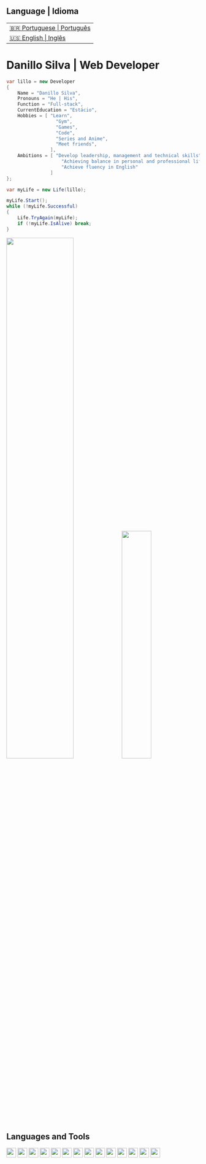 <table>
      <h2>Language | Idioma</h2>
  <tr>
    <td>
        <a href="readme_pt-br.md">&#127463&#127479 Portuguese | Português</a>
    </td>
  </tr>
  <tr>
    <td>
        <a href="README.md">&#127482&#127480 English | Inglês</a>
    </td>
  </tr>
</table>

<h1>Danillo Silva | Web Developer</h1>

```c#
var lillo = new Developer
{
    Name = "Danillo Silva",
    Pronouns = "He | His",
    Function = "Full-stack",
    CurrentEducation = "Estácio",
    Hobbies = [ "Learn",
                  "Gym",
                  "Games",
                  "Code",
                  "Series and Anime",
                  "Meet friends",
                ],
    Ambitions = [ "Develop leadership, management and technical skills",
                    "Achieving balance in personal and professional life",
                    "Achieve fluency in English"
                ]
};

var myLife = new Life(lillo);

myLife.Start();
while (!myLife.Successful)
{
    Life.TryAgain(myLife);
    if (!myLife.IsAlive) break;
}

```


<div align='start'>
  <img width="59%"  src="https://github-readme-stats.vercel.app/api?username=lillow&bg_color=161b22&title_color=e6edf3&text_color=94c0e5&hide_border=true&show_icons=true&icon_color=d2a8ff&rank_icon=github"/> 
  
  <img width="39%"  src="https://github-readme-stats.vercel.app/api/top-langs/?username=lillow&layout=compact&langs_count=8&bg_color=161b22&title_color=e6edf3&text_color=94c0e5&hide_border=true&show_icons=true&icon_color=d2a8ff"/>
</div>

<h2>Languages and Tools</h2>
    <div>
        <img height="25" src="https://cdn.jsdelivr.net/gh/devicons/devicon@latest/icons/java/java-original.svg" />
        <img height="25" src="https://cdn.jsdelivr.net/gh/devicons/devicon@latest/icons/spring/spring-original.svg" />
        <img height="25" src="https://cdn.jsdelivr.net/gh/devicons/devicon@latest/icons/csharp/csharp-original.svg" />
        <img height="25" src="https://cdn.jsdelivr.net/gh/devicons/devicon@latest/icons/dotnetcore/dotnetcore-original.svg" />
<!--    <img height="25" src="https://cdn.jsdelivr.net/gh/devicons/devicon@latest/icons/python/python-original.svg" />
        <img height="25" src="https://cdn.jsdelivr.net/gh/devicons/devicon@latest/icons/django/django-plain.svg" />  /> -->
        <img height="25" src="https://cdn.jsdelivr.net/gh/devicons/devicon@latest/icons/angularjs/angularjs-original.svg">
        <img height="25" src="https://cdn.jsdelivr.net/gh/devicons/devicon@latest/icons/react/react-original.svg" />
        <img height="25" src="https://cdn.jsdelivr.net/gh/devicons/devicon@latest/icons/mysql/mysql-original.svg" />
        <img height="25" src="https://cdn.jsdelivr.net/gh/devicons/devicon@latest/icons/microsoftsqlserver/microsoftsqlserver-original.svg" />
        <img height="25" src="https://cdn.jsdelivr.net/gh/devicons/devicon@latest/icons/git/git-original.svg" />
        <img height="25" src="https://cdn.jsdelivr.net/gh/devicons/devicon@latest/icons/github/github-original.svg" />
        <img height="25" src="https://cdn.jsdelivr.net/gh/devicons/devicon@latest/icons/json/json-original.svg" />
        <img height="25" src="https://cdn.jsdelivr.net/gh/devicons/devicon@latest/icons/postman/postman-original.svg" />
        <img height="25" src="https://cdn.jsdelivr.net/gh/devicons/devicon@latest/icons/linux/linux-original.svg" />
        <img height="25" src="https://cdn.jsdelivr.net/gh/devicons/devicon@latest/icons/swagger/swagger-original.svg" />
    </div>
          
<!--  <h2>Contacts</h2>
<div></div> /> -->

